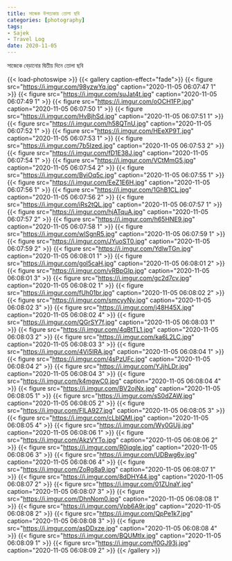 ```yaml
---
title: সাজেক উপত্যকায় তোলা ছবি
categories: [photography]
tags:
- Sajek
- Travel Log
date: 2020-11-05
---
```


সাজেকে বেড়ানোর দ্বিতীয় দিনে তোলা ছবি

{{< load-photoswipe >}}
{{< gallery caption-effect="fade">}}
{{< figure src="https://i.imgur.com/98yzwYq.jpg" caption="2020-11-05 06:07:47 1" >}}
{{< figure src="https://i.imgur.com/suJat4t.jpg" caption="2020-11-05 06:07:49 1" >}}
{{< figure src="https://i.imgur.com/oOCH1FP.jpg" caption="2020-11-05 06:07:50 1" >}}
{{< figure src="https://i.imgur.com/HvBjhSd.jpg" caption="2020-11-05 06:07:51 1" >}}
{{< figure src="https://i.imgur.com/h58QTnU.jpg" caption="2020-11-05 06:07:52 1" >}}
{{< figure src="https://i.imgur.com/HEeXP9T.jpg" caption="2020-11-05 06:07:53 1" >}}
{{< figure src="https://i.imgur.com/7b5Ized.jpg" caption="2020-11-05 06:07:53 2" >}}
{{< figure src="https://i.imgur.com/fD1E38J.jpg" caption="2020-11-05 06:07:54 1" >}}
{{< figure src="https://i.imgur.com/VCtMmG5.jpg" caption="2020-11-05 06:07:54 2" >}}
{{< figure src="https://i.imgur.com/ByiOq5c.jpg" caption="2020-11-05 06:07:55 1" >}}
{{< figure src="https://i.imgur.com/EeZ1E6H.jpg" caption="2020-11-05 06:07:56 1" >}}
{{< figure src="https://i.imgur.com/1GhB1CL.jpg" caption="2020-11-05 06:07:56 2" >}}
{{< figure src="https://i.imgur.com/iRs2tQL.jpg" caption="2020-11-05 06:07:57 1" >}}
{{< figure src="https://i.imgur.com/hjATquA.jpg" caption="2020-11-05 06:07:57 2" >}}
{{< figure src="https://i.imgur.com/h65HNE9.jpg" caption="2020-11-05 06:07:58 1" >}}
{{< figure src="https://i.imgur.com/wlSgnR5.jpg" caption="2020-11-05 06:07:59 1" >}}
{{< figure src="https://i.imgur.com/JYuoST0.jpg" caption="2020-11-05 06:07:59 2" >}}
{{< figure src="https://i.imgur.com/YdlwTGn.jpg" caption="2020-11-05 06:08:01 1" >}}
{{< figure src="https://i.imgur.com/gol5caH.jpg" caption="2020-11-05 06:08:01 2" >}}
{{< figure src="https://i.imgur.com/vRBpGIp.jpg" caption="2020-11-05 06:08:01 3" >}}
{{< figure src="https://i.imgur.com/gc2d7cv.jpg" caption="2020-11-05 06:08:02 1" >}}
{{< figure src="https://i.imgur.com/fUh01br.jpg" caption="2020-11-05 06:08:02 2" >}}
{{< figure src="https://i.imgur.com/smcyyNv.jpg" caption="2020-11-05 06:08:02 3" >}}
{{< figure src="https://i.imgur.com/j48H45X.jpg" caption="2020-11-05 06:08:02 4" >}}
{{< figure src="https://i.imgur.com/QGrSY7f.jpg" caption="2020-11-05 06:08:03 1" >}}
{{< figure src="https://i.imgur.com/4qBtTL1.jpg" caption="2020-11-05 06:08:03 2" >}}
{{< figure src="https://i.imgur.com/ka6L2LC.jpg" caption="2020-11-05 06:08:03 3" >}}
{{< figure src="https://i.imgur.com/4Vi5IRA.jpg" caption="2020-11-05 06:08:04 1" >}}
{{< figure src="https://i.imgur.com/4sPzUFc.jpg" caption="2020-11-05 06:08:04 2" >}}
{{< figure src="https://i.imgur.com/YJjhLDr.jpg" caption="2020-11-05 06:08:04 3" >}}
{{< figure src="https://i.imgur.com/k4mgwC0.jpg" caption="2020-11-05 06:08:04 4" >}}
{{< figure src="https://i.imgur.com/BV2ojNx.jpg" caption="2020-11-05 06:08:05 1" >}}
{{< figure src="https://i.imgur.com/sS0dZAW.jpg" caption="2020-11-05 06:08:05 2" >}}
{{< figure src="https://i.imgur.com/FlLA927.jpg" caption="2020-11-05 06:08:05 3" >}}
{{< figure src="https://i.imgur.com/cLblQMI.jpg" caption="2020-11-05 06:08:05 4" >}}
{{< figure src="https://i.imgur.com/Wy0GUjj.jpg" caption="2020-11-05 06:08:06 1" >}}
{{< figure src="https://i.imgur.com/AkzVYTo.jpg" caption="2020-11-05 06:08:06 2" >}}
{{< figure src="https://i.imgur.com/R0iqgIe.jpg" caption="2020-11-05 06:08:06 3" >}}
{{< figure src="https://i.imgur.com/UDBwg6v.jpg" caption="2020-11-05 06:08:06 4" >}}
{{< figure src="https://i.imgur.com/ZoRg8a9.jpg" caption="2020-11-05 06:08:07 1" >}}
{{< figure src="https://i.imgur.com/8dDHY44.jpg" caption="2020-11-05 06:08:07 2" >}}
{{< figure src="https://i.imgur.com/01ZUnaY.jpg" caption="2020-11-05 06:08:07 3" >}}
{{< figure src="https://i.imgur.com/DhnNom0.jpg" caption="2020-11-05 06:08:08 1" >}}
{{< figure src="https://i.imgur.com/Vpb6A9r.jpg" caption="2020-11-05 06:08:08 2" >}}
{{< figure src="https://i.imgur.com/QpPe1k7.jpg" caption="2020-11-05 06:08:08 3" >}}
{{< figure src="https://i.imgur.com/asDDxze.jpg" caption="2020-11-05 06:08:08 4" >}}
{{< figure src="https://i.imgur.com/BQUMtIx.jpg" caption="2020-11-05 06:08:09 1" >}}
{{< figure src="https://i.imgur.com/f0GJ93j.jpg" caption="2020-11-05 06:08:09 2" >}}
{{< /gallery >}}
